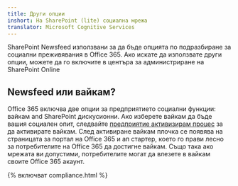 ```yaml
---
title: Други опции
inshort: На SharePoint (lite) социална мрежа
translator: Microsoft Cognitive Services
---
```



SharePoint Newsfeed използвани за да бъде опцията по подразбиране за социални преживявания в Office 365. Ако искате да използвате други опции, можете да го включите в центъра за администриране на SharePoint Online

## Newsfeed или вайкам?
Office 365 включва две опции за предприятието социални функции: вайкам and SharePoint дискусионни. Ако изберете вайкам да бъде вашия социален опит, следвайте [предприятие активизирам процес](https://support.office.com/en-us/article/Enterprise-Activation-process-4f924c74-87d2-49d0-a4f6-cba3ce2b0e7c) за да активирате вайкам. След активиране вайкам плочка се появява на страницата за портал на Office 365 и ап стартер, което го прави лесно за потребителите на Office 365 да достигне вайкам. Също така ако мрежата ви допустими, потребителите могат да влезете в вайкам своите Office 365 акаунт.

{% включват compliance.html %}


